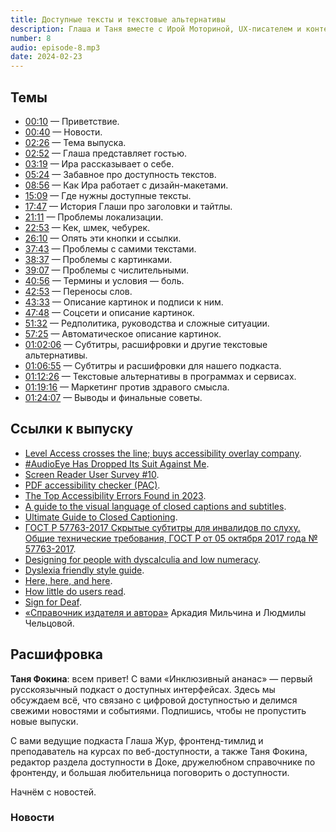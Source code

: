```yaml
---
title: Доступные тексты и текстовые альтернативы
description: Глаша и Таня вместе с Ирой Моториной, UX-писателем и контент-стратегом, погружаются в мир текстов, микро-текстов и текстовых альтернатив. Из выпуска вы узнаете, зачем и для кого нужны понятные тексты, как вообще их писать, почему важно уделять внимание текстам в ссылках и кнопках, а также какие есть текстовые альтернативы для картинок, видео и аудио.
number: 8
audio: episode-8.mp3
date: 2024-02-23
---
```


## Темы

- [00:10](#00:10) — Приветствие.
- [00:40](#00:40) — Новости.
- [02:26](#02:26) — Тема выпуска.
- [02:52](#02:52) — Глаша представляет гостью.
- [03:19](#03:19) — Ира рассказывает о себе.
- [05:24](#05:24) — Забавное про доступность текстов.
- [08:56](#08:56) — Как Ира работает с дизайн-макетами.
- [15:09](#15:09) — Где нужны доступные тексты.
- [17:47](#17:47) — История Глаши про заголовки и тайтлы.
- [21:11](#21:11) — Проблемы локализации.
- [22:53](#22:53) — Кек, шмек, чебурек.
- [26:10](#26:10) — Опять эти кнопки и ссылки.
- [37:43](#37:43) — Проблемы с самими текстами.
- [38:37](#38:37) — Проблемы с картинками.
- [39:07](#39:07) — Проблемы с числительными.
- [40:56](#40:56) — Термины и условия — боль.
- [42:53](#42:53) — Переносы слов.
- [43:33](#43:33) — Описание картинок и подписи к ним.
- [47:48](#47:48) — Соцсети и описание картинок.
- [51:32](#51:32) — Редполитика, руководства и сложные ситуации.
- [57:25](#57:25) — Автоматическое описание картинок.
- [01:02:06](#01:02:06) — Субтитры, расшифровки и другие текстовые альтернативы.
- [01:06:55](#01:06:55) — Субтитры и расшифровки для нашего подкаста.
- [01:12:26](#01:12:26) — Текстовые альтернативы в программах и сервисах.
- [01:19:16](#01:19:16) — Маркетинг против здравого смысла.
- [01:24:07](#01:24:07) — Выводы и финальные советы.

## Ссылки к выпуску

- [Level Access crosses the line; buys accessibility overlay company](https://yatil.net/blog/level-access-userway).
- [#AudioEye Has Dropped Its Suit Against Me](https://adrianroselli.com/2024/01/audioeye-has-dropped-its-suit-against-me.html).
- [Screen Reader User Survey #10](https://webaim.org/projects/screenreadersurvey10/).
- [PDF accessibility checker (PAC)](https://pac.pdf-accessibility.org/en).
- [The Top Accessibility Errors Found in 2023](https://www.tpgi.com/the-top-accessibility-errors-found-in-2023/).
- [A guide to the visual language of closed captions and subtitles](https://uxdesign.cc/a-guide-to-the-visual-language-of-closed-captions-and-subtitles-2fda5fa2a325).
- [Ultimate Guide to Closed Captioning](https://www.3playmedia.com/resources/popular-topics/closed-captioning/).
- [ГОСТ Р 57763-2017 Скрытые субтитры для инвалидов по слуху. Общие технические требования, ГОСТ Р от 05 октября 2017 года № 57763-2017](http://docs.cntd.ru/document/1200156999).
- [Designing for people with dyscalculia and low numeracy](https://designnotes.blog.gov.uk/2022/11/28/designing-for-people-with-dyscalculia-and-low-numeracy/).
- [Dyslexia friendly style guide](https://www.bdadyslexia.org.uk/advice/employers/creating-a-dyslexia-friendly-workplace/dyslexia-friendly-style-guide?utm_source=pocket_reader).
- [Here, here, and here](https://www.tempertemper.net/blog/here-here-and-here).
- [How little do users read](http://www.nngroup.com/articles/how-little-do-users-read/).
- [Sign for Deaf](https://www.signfordeaf.com/about-us).
- [«Справочник издателя и автора»](https://www.litres.ru/book/arkadiy-milchin/spravochnik-izdatelya-i-avtora-redakcionno-izdatelskoe-ofo-4955203/) Аркадия Мильчина и Людмилы Чельцовой.

## Расшифровка

**Таня Фокина**: всем привет! С вами «Инклюзивный ананас» — первый русскоязычный подкаст о доступных интерфейсах. Здесь мы обсуждаем всё, что связано с цифровой доступностью и делимся свежими новостями и событиями. Подпишись, чтобы не пропустить новые выпуски.

С вами ведущие подкаста Глаша Жур, фронтенд-тимлид и преподаватель на курсах по веб-доступности, а также Таня Фокина, редактор раздела доступности в Доке, дружелюбном справочнике по фронтенду, и большая любительница поговорить о доступности.

Начнём с новостей.

### Новости
